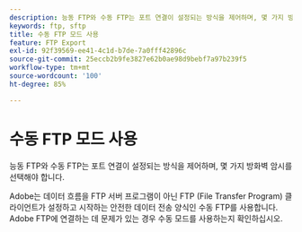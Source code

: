 ```yaml
---
description: 능동 FTP와 수동 FTP는 포트 연결이 설정되는 방식을 제어하며, 몇 가지 방화벽 암시를 선택해야 합니다.
keywords: ftp, sftp
title: 수동 FTP 모드 사용
feature: FTP Export
exl-id: 92f39569-ee41-4c1d-b7de-7a0fff42896c
source-git-commit: 25eccb2b9fe3827e62b0ae98d9bebf7a97b239f5
workflow-type: tm+mt
source-wordcount: '100'
ht-degree: 85%

---
```


# 수동 FTP 모드 사용

능동 FTP와 수동 FTP는 포트 연결이 설정되는 방식을 제어하며, 몇 가지 방화벽 암시를 선택해야 합니다.

Adobe는 데이터 흐름을 FTP 서버 프로그램이 아닌 FTP (File Transfer Program) 클라이언트가 설정하고 시작하는 안전한 데이터 전송 양식인 수동 FTP를 사용합니다. Adobe FTP에 연결하는 데 문제가 있는 경우 수동 모드를 사용하는지 확인하십시오.
